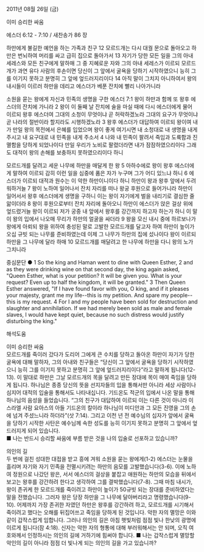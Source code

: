 2011년 08월 26일 (금)

이미 승리한 싸움



에스더 6:12 - 7:10 / 새찬송가 86 장


하만에게 불길한 예언을 하는 가족과 친구 
12 모르드개는 다시 대궐 문으로 돌아오고 하만은 번뇌하여 머리를 싸고 급히 집으로 돌아가서 13 자기가 당한 모든 일을 그의 아내 세레스와 모든 친구에게 말하매 그 중 지혜로운 자와 그의 아내 세레스가 이르되 모르드개가 과연 유다 사람의 후손이면 당신이 그 앞에서 굴욕을 당하기 시작하였으니 능히 그를 이기지 못하고 분명히 그 앞에 엎드러지리이다 14 아직 말이 그치지 아니하여서 왕의 내시들이 이르러 하만을 데리고 에스더가 베푼 잔치에 빨리 나아가니라  

소원을 묻는 왕에게 자신과 민족의 생명을 구한 에스더 
7:1 왕이 하만과 함께 또 왕후 에스더의 잔치에 가니라 2 왕이 이 둘째 날 잔치에 술을 마실 때에 다시 에스더에게 물어 이르되 왕후 에스더여 그대의 소청이 무엇이냐 곧 허락하겠노라 그대의 요구가 무엇이냐 곧 나라의 절반이라 할지라도 시행하겠노라 3 왕후 에스더가 대답하여 이르되 왕이여 내가 만일 왕의 목전에서 은혜를 입었으며 왕이 좋게 여기시면 내 소청대로 내 생명을 내게 주시고 내 요구대로 내 민족을 내게 주소서 4 나와 내 민족이 팔려서 죽임과 도륙함과 진멸함을 당하게 되었나이다 만일 우리가 노비로 팔렸더라면 내가 잠잠하였으리이다 그래도 대적이 왕의 손해를 보충하지 못하였으리이다 하니   

모르드개를 달려고 세운 나무에 하만을 매달게 한 왕 
5 아하수에로 왕이 왕후 에스더에게 말하여 이르되 감히 이런 일을 심중에 품은 자가 누구며 그가 어디 있느냐 하니 6 에스더가 이르되 대적과 원수는 이 악한 하만이니이다 하니 하만이 왕과 왕후 앞에서 두려워하거늘 7 왕이 노하여 일어나서 잔치 자리를 떠나 왕궁 후원으로 들어가니라 하만이 일어서서 왕후 에스더에게 생명을 구하니 이는 왕이 자기에게 벌을 내리기로 결심한 줄 앎이더라 8 왕이 후원으로부터 잔치 자리에 돌아오니 하만이 에스더가 앉은 걸상 위에 엎드렸거늘 왕이 이르되 저가 궁중 내 앞에서 왕후를 강간까지 하고자 하는가 하니 이 말이 왕의 입에서 나오매 무리가 하만의 얼굴을 싸더라 9 왕을 모신 내시 중에 하르보나가 왕에게 아뢰되 왕을 위하여 충성된 말로 고발한 모르드개를 달고자 하여 하만이 높이가 오십 규빗 되는 나무를 준비하였는데 이제 그 나무가 하만의 집에 섰나이다 왕이 이르되 하만을 그 나무에 달라 하매 10 모르드개를 매달려고 한 나무에 하만을 다니 왕의 노가 그치니라   


중심문단 ● 1 So the king and Haman went to dine with Queen Esther, 2 and as they were drinking wine on that second day, the king again asked, "Queen Esther, what is your petition? It will be given you. What is your request? Even up to half the kingdom, it will be granted." 3 Then Queen Esther answered, "If I have found favor with you, O king, and if it pleases your majesty, grant me my life--this is my petition. And spare my people--this is my request. 4 For I and my people have been sold for destruction and slaughter and annihilation. If we had merely been sold as male and female slaves, I would have kept quiet, because no such distress would justify disturbing the king."

해석도움





이미 승리한 싸움  
모르드개를 죽이러 갔다가 도리어 그에게 큰 수치를 당하고 돌아온 하만이 자기가 당한 굴욕에 대해 말하자, 그의 아내와 친구들은 “당신이 그 앞에서 굴욕을 당하기 시작하였으니 능히 그를 이기지 못하고 분명히 그 앞에 엎드러지리이다”라고 말하게 됩니다(12-13). 이 말대로 하만은 그날 모르드개의 목을 달려고 만든 장대에 목이 매여 죽임을 당하게 됩니다. 하나님은 종종 당신의 뜻을 선지자들의 입을 통해서만 아니라 세상 사람이나 심지어 대적의 입술을 통해서도 나타내십니다. 기드온도 적군의 입에서 나온 말을 통해 하나님의 음성을 들었습니다. “그의 친구가 대답하여 이르되 이는 다른 것이 아니라 이스라엘 사람 요아스의 아들 기드온의 칼이라 하나님이 미디안과 그 모든 진영을 그의 손에 넘겨 주셨느니라 하더라”(삿 7:14). 그리고 이천 년 전 예수님의 십자가 앞에서 굴욕을 당하기 시작한 사탄은 예수님께 속한 성도를 능히 이기지 못하고 분명히 그 앞에서 엎드러지게 되어 있습니다.  
■ 나는 반드시 승리할 싸움에 부름 받은 것을 나의 입술로 선포하고 있습니까? 

의인의 길  
두 번에 걸친 성대한 대접을 받고 흥에 겨워 소원을 묻는 왕에게(1-2) 에스더는 눈물을 흘리며 자기와 자기 민족을 전멸시키려는 하만의 음모를 고발했습니다(3-6). 이에 노하여 정원으로 나갔던 왕은, 서서 에스더의 걸상을 붙잡고 애원하는 하만의 모습을 뒤에서 보고는 왕후를 강간하려 한다고 생각하여 그를 결박했습니다(7-8). 그때 마침 내시가, 왕이 존귀케 한 모르드개를 죽이려고 하만이 높이가 50규빗 되는 장대를 준비하였다는 말을 전했습니다. 그러자 왕은 당장 하만을 그 나무에 달아버리라고 명령했습니다(9-10). 어제까지 가장 존귀한 자였던 하만은 왕후를 강간하려 하고, 모르드개를 시기해서 죽이려고 했다는 오해를 뒤집어쓰고 죽임을 당하게 된 것입니다. 악한 자의 멸망은 이와 같이 갑작스럽게 임합니다. 그러나 의인의 길은 아침 햇빛처럼 점점 빛나 한낮의 광명에 이르게 됩니다(잠 4:18). 신자는 악한 자의 형통에 대해 부러워해서는 안 되며, 오직 여호와께서 인정하시는 의인의 길에 거하기에 힘써야 합니다.
■ 나는 갑작스럽게 멸망할 악인의 길이 아니라 점점 더 빛나게 되는 의인의 길을 가고 있습니까?